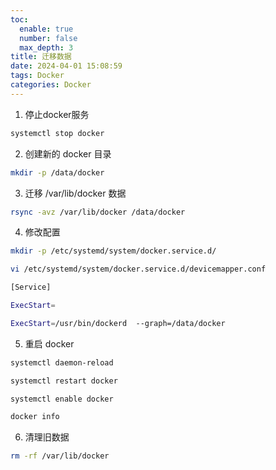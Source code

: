```yaml
---
toc:
  enable: true
  number: false
  max_depth: 3
title: 迁移数据
date: 2024-04-01 15:08:59
tags: Docker
categories: Docker
---
```


1. 停止docker服务

```sh
systemctl stop docker
```

2. 创建新的 docker 目录

```sh
mkdir -p /data/docker
```

3. 迁移 /var/lib/docker 数据

```sh
rsync -avz /var/lib/docker /data/docker
```

4. 修改配置

```sh
mkdir -p /etc/systemd/system/docker.service.d/

vi /etc/systemd/system/docker.service.d/devicemapper.conf

[Service]

ExecStart=

ExecStart=/usr/bin/dockerd  --graph=/data/docker
```

5. 重启 docker

```sh
systemctl daemon-reload

systemctl restart docker

systemctl enable docker

docker info
```

6. 清理旧数据

```sh
rm -rf /var/lib/docker
```